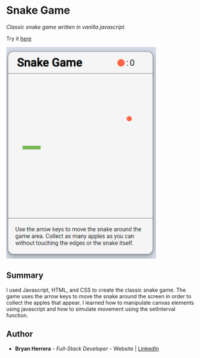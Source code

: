 # Snake Game

*Classic snake game written in vanilla javascript.*

Try it [here](https://bcherrera14.github.io/snake-game/)

<img src="./SnakeGame.PNG" alt="alt text" width="400px">

## Summary

I used Javascript, HTML, and CSS to create the classic snake game. The game uses the arrow keys to move the snake around the screen in order to collect the apples that appear. I learned how to manipulate canvas elements using javascript and how to simulate movement using the setInterval function.

## Author

* **Bryan Herrera** - *Full-Stack Developer* - Website | [LinkedIn](https://www.linkedin.com/in/herrerabryan/)  